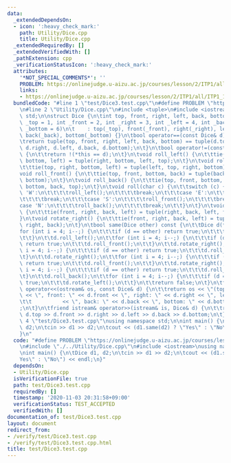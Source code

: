 ```yaml
---
data:
  _extendedDependsOn:
  - icon: ':heavy_check_mark:'
    path: Utility/Dice.cpp
    title: Utility/Dice.cpp
  _extendedRequiredBy: []
  _extendedVerifiedWith: []
  _pathExtension: cpp
  _verificationStatusIcon: ':heavy_check_mark:'
  attributes:
    '*NOT_SPECIAL_COMMENTS*': ''
    PROBLEM: https://onlinejudge.u-aizu.ac.jp/courses/lesson/2/ITP1/all/ITP1_11_C
    links:
    - https://onlinejudge.u-aizu.ac.jp/courses/lesson/2/ITP1/all/ITP1_11_C
  bundledCode: "#line 1 \"test/Dice3.test.cpp\"\n#define PROBLEM \"https://onlinejudge.u-aizu.ac.jp/courses/lesson/2/ITP1/all/ITP1_11_C\"\
    \n#line 2 \"Utility/Dice.cpp\"\n#include <tuple>\n#include <iostream>\nusing namespace\
    \ std;\n\nstruct Dice {\n\tint top, front, right, left, back, bottom;\n\tDice(int\
    \ _top = 1, int _front = 2, int _right = 3, int _left = 4, int _back = 5, int\
    \ _bottom = 6)\n\t    : top(_top), front(_front), right(_right), left(_left),\
    \ back(_back), bottom(_bottom) {}\n\tbool operator==(const Dice& d) const {\n\t\
    \treturn tuple(top, front, right, left, back, bottom) == tuple(d.top, d.front,\
    \ d.right, d.left, d.back, d.bottom);\n\t}\n\tbool operator!=(const Dice& d) const\
    \ {\n\t\treturn !(*this == d);\n\t}\n\tvoid roll_left() {\n\t\ttie(top, right,\
    \ bottom, left) = tuple(right, bottom, left, top);\n\t}\n\tvoid roll_right() {\n\
    \t\ttie(top, right, bottom, left) = tuple(left, top, right, bottom);\n\t}\n\t\
    void roll_front() {\n\t\ttie(top, front, bottom, back) = tuple(back, top, front,\
    \ bottom);\n\t}\n\tvoid roll_back() {\n\t\ttie(top, front, bottom, back) = tuple(front,\
    \ bottom, back, top);\n\t}\n\tvoid roll(char c) {\n\t\tswitch (c) {\n\t\t\tcase\
    \ 'W':\n\t\t\t\troll_left();\n\t\t\t\tbreak;\n\t\t\tcase 'E':\n\t\t\t\troll_right();\n\
    \t\t\t\tbreak;\n\t\t\tcase 'S':\n\t\t\t\troll_front();\n\t\t\t\tbreak;\n\t\t\t\
    case 'N':\n\t\t\t\troll_back();\n\t\t\t\tbreak;\n\t\t}\n\t}\n\tvoid rotate_left()\
    \ {\n\t\ttie(front, right, back, left) = tuple(right, back, left, front);\n\t\
    }\n\tvoid rotate_right() {\n\t\ttie(front, right, back, left) = tuple(left, front,\
    \ right, back);\n\t}\n\tbool same(Dice other) const {\n\t\tDice d(*this);\n\t\t\
    for (int i = 4; i--;) {\n\t\t\tif (d == other) return true;\n\t\t\td.rotate_left();\n\
    \t\t}\n\t\td.roll_left();\n\t\tfor (int i = 4; i--;) {\n\t\t\tif (d == other)\
    \ return true;\n\t\t\td.roll_front();\n\t\t}\n\t\td.rotate_right();\n\t\tfor (int\
    \ i = 4; i--;) {\n\t\t\tif (d == other) return true;\n\t\t\td.roll_right();\n\t\
    \t}\n\t\td.rotate_right();\n\t\tfor (int i = 4; i--;) {\n\t\t\tif (d == other)\
    \ return true;\n\t\t\td.roll_front();\n\t\t}\n\t\td.rotate_right();\n\t\tfor (int\
    \ i = 4; i--;) {\n\t\t\tif (d == other) return true;\n\t\t\td.roll_right();\n\t\
    \t}\n\t\td.roll_back();\n\t\tfor (int i = 4; i--;) {\n\t\t\tif (d == other) return\
    \ true;\n\t\t\td.rotate_left();\n\t\t}\n\t\treturn false;\n\t}\n\tfriend ostream&\
    \ operator<<(ostream& os, const Dice& d) {\n\t\treturn os << \"(top: \" << d.top\
    \ << \", front: \" << d.front << \", right: \" << d.right << \", left: \" << d.left\n\
    \t\t          << \", back: \" << d.back << \", bottom: \" << d.bottom << \")\"\
    ;\n\t}\n\tfriend istream& operator>>(istream& is, Dice& d) {\n\t\treturn is >>\
    \ d.top >> d.front >> d.right >> d.left >> d.back >> d.bottom;\n\t}\n};\n#line\
    \ 4 \"test/Dice3.test.cpp\"\nusing namespace std;\n\nint main() {\n\tDice d1,\
    \ d2;\n\tcin >> d1 >> d2;\n\tcout << (d1.same(d2) ? \"Yes\" : \"No\") << endl;\n\
    }\n"
  code: "#define PROBLEM \"https://onlinejudge.u-aizu.ac.jp/courses/lesson/2/ITP1/all/ITP1_11_C\"\
    \n#include \"./../Utility/Dice.cpp\"\n#include <iostream>\nusing namespace std;\n\
    \nint main() {\n\tDice d1, d2;\n\tcin >> d1 >> d2;\n\tcout << (d1.same(d2) ? \"\
    Yes\" : \"No\") << endl;\n}"
  dependsOn:
  - Utility/Dice.cpp
  isVerificationFile: true
  path: test/Dice3.test.cpp
  requiredBy: []
  timestamp: '2020-11-03 20:31:58+09:00'
  verificationStatus: TEST_ACCEPTED
  verifiedWith: []
documentation_of: test/Dice3.test.cpp
layout: document
redirect_from:
- /verify/test/Dice3.test.cpp
- /verify/test/Dice3.test.cpp.html
title: test/Dice3.test.cpp
---
```

